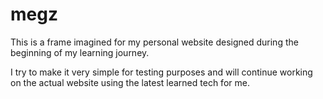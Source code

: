 # megz
This is a frame imagined for my personal website designed during the beginning of my learning journey.

I try to make it very simple for testing purposes and will continue working on the actual website using the latest learned tech for me.
